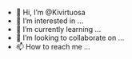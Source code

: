 - 👋 Hi, I’m @Kivirtuosa
- 👀 I’m interested in ...
- 🌱 I’m currently learning ...
- 💞️ I’m looking to collaborate on ...
- 📫 How to reach me ...

<!---
Kivirtuosa/Kivirtuosa is a ✨ special ✨ repository because its `README.md` (this file) appears on your GitHub profile.
You can click the Preview link to take a look at your changes.
--->
